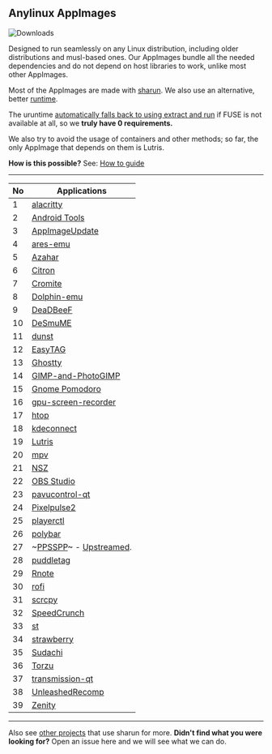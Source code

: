 ## **Anylinux AppImages**

![Downloads](https://img.shields.io/endpoint?url=https://cdn.jsdelivr.net/gh/pkgforge-dev/Anylinux-AppImages@main/.github/badge.json)

Designed to run seamlessly on any Linux distribution, including older distributions and musl-based ones. Our AppImages bundle all the needed dependencies and do not depend on host libraries to work, unlike most other AppImages.

Most of the AppImages are made with [sharun](https://github.com/VHSgunzo/sharun). We also use an alternative, better [runtime](https://github.com/VHSgunzo/uruntime).

The uruntime [automatically falls back to using extract and run](https://github.com/VHSgunzo/uruntime?tab=readme-ov-file#built-in-configuration) if FUSE is not available at all, so we **truly have 0 requirements.**

We also try to avoid the usage of containers and other methods; so far, the only AppImage that depends on them is Lutris.

**How is this possible?** See: [How to guide](https://github.com/pkgforge-dev/Anylinux-AppImages/blob/main/HOW-TO-MAKE-THESE.md)

---

| No  | Applications                                                                                                             |
| --- | ------------------------------------------------------------------------------------------------------------------------ |
| 1   | [alacritty](https://github.com/pkgforge-dev/alacritty-AppImage)                                                          |
| 2   | [Android Tools](https://github.com/pkgforge-dev/android-tools-AppImage)                                                  |
| 3   | [AppImageUpdate](https://github.com/pkgforge-dev/AppImageUpdate-Enhanced-Edition)                                        |
| 4   | [ares-emu](https://github.com/pkgforge-dev/ares-emu-appimage)                                                            |
| 5   | [Azahar](https://github.com/pkgforge-dev/Azahar-AppImage-Enhanced)                                                       |
| 6   | [Citron](https://github.com/pkgforge-dev/Citron-AppImage)                                                                |
| 7   | [Cromite](https://github.com/pkgforge-dev/Cromite-AppImage)                                                              |
| 8   | [Dolphin-emu](https://github.com/pkgforge-dev/Dolphin-emu-AppImage)                                                      |
| 9   | [DeaDBeeF](https://github.com/pkgforge-dev/DeaDBeeF-AppImage)                                                            |
| 10  | [DeSmuME](https://github.com/pkgforge-dev/DeSmuME-AppImage)                                                              |
| 11  | [dunst](https://github.com/pkgforge-dev/dunst-AppImage)                                                                  |
| 12  | [EasyTAG](https://github.com/pkgforge-dev/EasyTAG-AppImage)                                                              |
| 13  | [Ghostty](https://github.com/pkgforge-dev/ghostty-appimage)                                                              |
| 14  | [GIMP-and-PhotoGIMP](https://github.com/pkgforge-dev/GIMP-and-PhotoGIMP-AppImage)                                        |
| 15  | [Gnome Pomodoro](https://github.com/pkgforge-dev/gnome-pomodoro-appimage)                                                |
| 16  | [gpu-screen-recorder](https://github.com/pkgforge-dev/gpu-screen-recorder-AppImage)                                      |
| 17  | [htop](https://github.com/pkgforge-dev/htop-AppImage)                                                                    |
| 18  | [kdeconnect](https://github.com/pkgforge-dev/kdeconnect-AppImage)                                                        |
| 19  | [Lutris](https://github.com/pkgforge-dev/Lutris-AppImage)                                                                |
| 20  | [mpv](https://github.com/pkgforge-dev/mpv-AppImage)                                                                      |
| 21  | [NSZ](https://github.com/pkgforge-dev/NSZ-AppImage)                                                                      |
| 22  | [OBS Studio](https://github.com/pkgforge-dev/OBS-Studio-AppImage)                                                        |
| 23  | [pavucontrol-qt](https://github.com/pkgforge-dev/pavucontrol-qt-AppImage)                                                |
| 24  | [Pixelpulse2](https://github.com/pkgforge-dev/Pixelpulse2-AppImage)                                                      |
| 25  | [playerctl](https://github.com/pkgforge-dev/playerctl-AppImage)                                                          |
| 26  | [polybar](https://github.com/pkgforge-dev/polybar-AppImage)                                                              |
| 27  | ~[PPSSPP](https://github.com/pkgforge-dev/PPSSPP-AppImage)~ - [Upstreamed](https://github.com/hrydgard/ppsspp/releases). |
| 28  | [puddletag](https://github.com/pkgforge-dev/puddletag-AppImage)                                                          |
| 29  | [Rnote](https://github.com/pkgforge-dev/Rnote-AppImage)                                                           |
| 30  | [rofi](https://github.com/pkgforge-dev/rofi-AppImage)                                                                    |
| 31  | [scrcpy](https://github.com/pkgforge-dev/scrcpy-AppImage)                                                                |
| 32  | [SpeedCrunch](https://github.com/pkgforge-dev/SpeedCrunch-AppImage)                                                      |
| 33  | [st](https://github.com/pkgforge-dev/st-AppImage)                                                                        |
| 34  | [strawberry](https://github.com/pkgforge-dev/strawberry-AppImage)                                                        |
| 35  | [Sudachi](https://github.com/pkgforge-dev/Sudachi-AppImage)                                                              |
| 36  | [Torzu](https://github.com/pkgforge-dev/Torzu-AppImage)                                                                  |
| 37  | [transmission-qt](https://github.com/pkgforge-dev/transmission-qt-AppImage)                                              |
| 38  | [UnleashedRecomp](https://github.com/pkgforge-dev/UnleashedRecomp-AppImage)                                              |
| 39  | [Zenity](https://github.com/pkgforge-dev/Zenity-GTK3-AppImage)                                                           |

---

Also see [other projects](https://github.com/VHSgunzo/sharun?tab=readme-ov-file#projects-that-use-sharun) that use sharun for more. **Didn't find what you were looking for?** Open an issue here and we will see what we can do.
